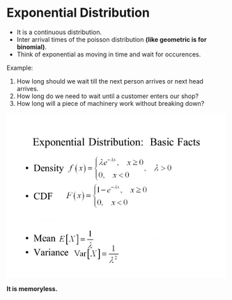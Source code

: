 # Exponential Distribution

- It is a continuous distribution.
- Inter arrival times of the poisson distribution **(like geometric is for binomial)**.
- Think of exponential as moving in time and wait for occurences.

Example: 
1) How long should we wait till the next person arrives or next head arrives.
2) How long do we need to wait until a customer enters our shop?
3) How long will a piece of machinery work without breaking down?

![alt text]( https://raw.githubusercontent.com/AbhishekKumar4/Data-Analytics/master/Probability%20Distributions%20and%20Random%20Variables/5.%20Exponential%20Distribution/exponential_distribution.jpg)

**It is memoryless.**
